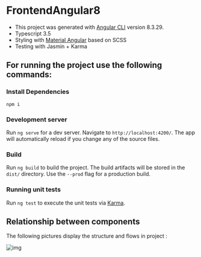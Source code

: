 
# FrontendAngular8

- This project was generated with [Angular CLI](https://github.com/angular/angular-cli) version 8.3.29.
- Typescript 3.5
- Styling with  [Material Angular](https://material.angular.io/) based on SCSS
- Testing with Jasmin + Karma

## For running the project use the following commands:

### Install Dependencies
```shell
npm i
```

### Development server
Run `ng serve` for a dev server. Navigate to `http://localhost:4200/`. The app will automatically reload if you change any of the source files.

### Build
Run `ng build` to build the project. The build artifacts will be stored in the `dist/` directory. Use the `--prod` flag for a production build.

### Running unit tests
Run `ng test` to execute the unit tests via [Karma](https://karma-runner.github.io).



## Relationship between components

The following pictures display the structure and flows in project :  

![img](https://github.com/sarlakZM/web-balloon-storefront-react/blob/master/src/assets/leaderboard-frontend.drawio.png)